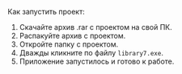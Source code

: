 Как запустить проект:
1. Скачайте архив .rar с проектом на свой ПК.
2. Распакуйте архив с проектом.
3. Откройте папку с проектом.
4. Дважды кликните по файлу `library7.exe`.
5. Приложение запустилось и готово к работе.
